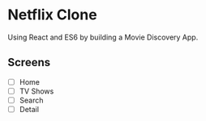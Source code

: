# Netflix Clone

 Using React and ES6 by building a Movie Discovery App.

 ## Screens
- [ ] Home
- [ ] TV Shows
- [ ] Search
- [ ] Detail